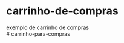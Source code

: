 # carrinho-de-compras
exemplo de carrinho de compras  
#   c a r r i n h o - p a r a - c o m p r a s  
 